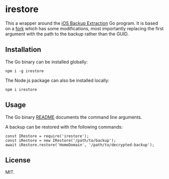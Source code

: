 # irestore

This a wrapper around the [iOS Backup Extraction](https://github.com/dunhamsteve/ios) Go program. It is based on a [fork](https://github.com/dnicolson/irestore) which has some modifications, most importantly replacing the first argument with the path to the backup rather than the GUID.


## Installation

The Go binary can be installed globally:

```
npm i -g irestore
```

The Node.js package can also be installed locally:

```
npm i irestore
```

## Usage

The Go binary [README](https://github.com/dnicolson/irestore) documents the command line arguments.

A backup can be restored with the following commands:

```
const IRestore = require('irestore');
const iRestore = new IRestore('/path/to/backup');
await iRestore.restore('HomeDomain', '/path/to/decrypted-backup');
```

## License
MIT.
